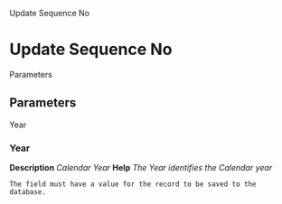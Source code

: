 
Update Sequence No
# Update Sequence No



Parameters
## Parameters


Year
### Year

**Description**
 *Calendar Year*
**Help**
 *The Year identifies the Calendar year*

```
The field must have a value for the record to be saved to the database.
```